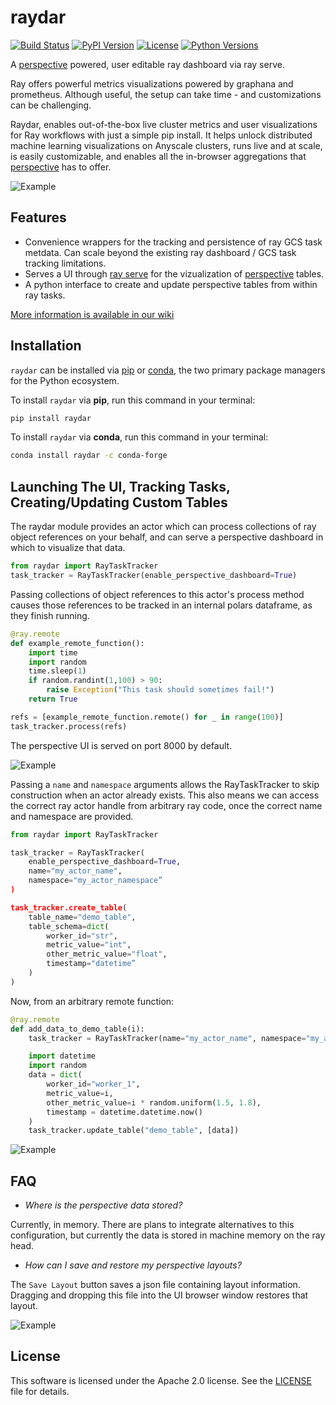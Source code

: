 <!--
<a href="https://github.com/point72/raydar">
  <img src="https://github.com/point72/raydar/raw/main/docs/img/logo.png?raw=true" alt="raydar" width="400"></a>
</a>
<br/>
<br/>
-->

# raydar

[![Build Status](https://github.com/Point72/raydar/actions/workflows/build.yml/badge.svg?branch=main&event=push)](https://github.com/Point72/raydar/actions/workflows/build.yml)
[![PyPI Version](https://img.shields.io/pypi/v/raydar.svg)](https://pypi.python.org/pypi/raydar)
[![License](https://img.shields.io/pypi/l/raydar.svg)](https://github.com/Point72/raydar/blob/main/LICENSE)
[![Python Versions](https://img.shields.io/badge/python-3.8_%7C_3.9_%7C_3.10_%7C_3.11_%7C_3.12-blue)](https://github.com/Point72/raydar/blob/main/pyproject.toml)

A [perspective](https://perspective.finos.org/) powered, user editable ray dashboard via ray serve.

Ray offers powerful metrics visualizations powered by graphana and prometheus. Although useful, the setup can take time - and customizations can be challenging.

Raydar, enables out-of-the-box live cluster metrics and user visualizations for Ray workflows with just a simple pip install. It helps unlock distributed machine learning visualizations on Anyscale clusters, runs live and at scale, is easily customizable, and enables all the in-browser aggregations that [perspective](https://perspective.finos.org/) has to offer.

![Example](docs/img/ml_example.gif)

## Features

- Convenience wrappers for the tracking and persistence of ray GCS task metdata. Can scale beyond the existing ray dashboard / GCS task tracking limitations.
- Serves a UI through [ray serve](https://docs.ray.io/en/latest/serve/index.html) for the vizualization of [perspective](https://github.com/finos/perspective) tables.
- A python interface to create and update perspective tables from within ray tasks.

[More information is available in our wiki](https://github.com/Point72/raydar/wiki)

## Installation

`raydar` can be installed via [pip](https://pip.pypa.io) or [conda](https://docs.conda.io/en/latest/), the two primary package managers for the Python ecosystem.

To install `raydar` via **pip**, run this command in your terminal:

```bash
pip install raydar
```

To install `raydar` via **conda**, run this command in your terminal:

```bash
conda install raydar -c conda-forge
```

## Launching The UI, Tracking Tasks, Creating/Updating Custom Tables

The raydar module provides an actor which can process collections of ray object references on your behalf, and can serve a perspective dashboard in which to visualize that data.

```python
from raydar import RayTaskTracker
task_tracker = RayTaskTracker(enable_perspective_dashboard=True)
```

Passing collections of object references to this actor's process method causes those references to be tracked in an internal polars dataframe, as they finish running.

```python
@ray.remote
def example_remote_function():
    import time
    import random
    time.sleep(1)
    if random.randint(1,100) > 90:
        raise Exception("This task should sometimes fail!")
    return True

refs = [example_remote_function.remote() for _ in range(100)]
task_tracker.process(refs)
```

The perspective UI is served on port 8000 by default.

![Example](docs/img/example_perspective_dashboard.gif)

Passing a `name` and `namespace` arguments allows the RayTaskTracker to skip construction when an actor already exists. This also means we can access the correct ray actor handle from arbitrary ray code, once the correct name and namespace are provided.

```python
from raydar import RayTaskTracker

task_tracker = RayTaskTracker(
    enable_perspective_dashboard=True,
    name="my_actor_name",
    namespace="my_actor_namespace”
)

task_tracker.create_table(
    table_name="demo_table",
    table_schema=dict(
        worker_id="str",
        metric_value="int",
        other_metric_value="float",
        timestamp="datetime”
    )
)
```

Now, from an arbitrary remote function:

```python
@ray.remote
def add_data_to_demo_table(i):
    task_tracker = RayTaskTracker(name="my_actor_name", namespace="my_actor_namespace")

    import datetime
    import random
    data = dict(
        worker_id="worker_1",
        metric_value=i,
        other_metric_value=i * random.uniform(1.5, 1.8),
        timestamp = datetime.datetime.now()
    )
    task_tracker.update_table("demo_table", [data])
```

![Example](docs/img/custom_user_table.gif)

## FAQ

- _Where is the perspective data stored?_

Currently, in memory. There are plans to integrate alternatives to this configuration, but currently the data is stored in machine memory on the ray head.

- _How can I save and restore my perspective layouts?_

The `Save Layout` button saves a json file containing layout information. Dragging and dropping this file into the UI browser window restores that layout.

![Example](docs/img/layout_restoration.gif)

## License

This software is licensed under the Apache 2.0 license. See the [LICENSE](LICENSE) file for details.
